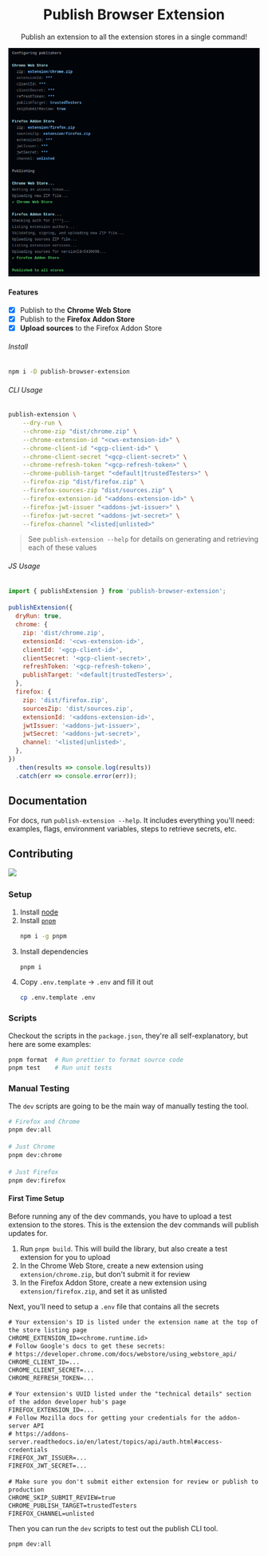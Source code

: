 <h1 align="center">Publish Browser Extension</h1>
<p align="center">Publish an extension to all the extension stores in a single command!</p>

![Demo](.github/assets/demo.png)

#### Features

- [x] Publish to the **Chrome Web Store**
- [x] Publish to the **Firefox Addon Store**
- [x] **Upload sources** to the Firefox Addon Store

###### Install

```bash
npm i -D publish-browser-extension
```

###### CLI Usage

```bash
publish-extension \
    --dry-run \
    --chrome-zip "dist/chrome.zip" \
    --chrome-extension-id "<cws-extension-id>" \
    --chrome-client-id "<gcp-client-id>" \
    --chrome-client-secret "<gcp-client-secret>" \
    --chrome-refresh-token "<gcp-refresh-token>" \
    --chrome-publish-target "<default|trustedTesters>" \
    --firefox-zip "dist/firefox.zip" \
    --firefox-sources-zip "dist/sources.zip" \
    --firefox-extension-id "<addons-extension-id>" \
    --firefox-jwt-issuer "<addons-jwt-issuer>" \
    --firefox-jwt-secret "<addons-jwt-secret>" \
    --firefox-channel "<listed|unlisted>"
```

> See `publish-extension --help` for details on generating and retrieving each of these values

###### JS Usage

<!-- prettier-ignore -->
```js
import { publishExtension } from 'publish-browser-extension';

publishExtension({
  dryRun: true,
  chrome: {
    zip: 'dist/chrome.zip',
    extensionId: '<cws-extension-id>',
    clientId: '<gcp-client-id>',
    clientSecret: '<gcp-client-secret>',
    refreshToken: '<gcp-refresh-token>',
    publishTarget: '<default|trustedTesters>',
  },
  firefox: {
    zip: 'dist/firefox.zip',
    sourcesZip: 'dist/sources.zip',
    extensionId: '<addons-extension-id>',
    jwtIssuer: '<addons-jwt-issuer>',
    jwtSecret: '<addons-jwt-secret>',
    channel: '<listed|unlisted>',
  },
})
  .then(results => console.log(results))
  .catch(err => console.error(err));
```

## Documentation

For docs, run `publish-extension --help`. It includes everything you'll need: examples, flags, environment variables, steps to retrieve secrets, etc.

## Contributing

<a href="https://github.com/aklinker1/publish-browser-extension/graphs/contributors">
  <img src="https://contrib.rocks/image?repo=aklinker1/publish-browser-extension" />
</a>

### Setup

1. Install [node](https://nodejs.org)
2. Install [`pnpm`](https://pnpm.io/)
   ```bash
   npm i -g pnpm
   ```
3. Install dependencies
   ```bash
   pnpm i
   ```
4. Copy `.env.template` &rarr; `.env` and fill it out
   ```bash
   cp .env.template .env
   ```

### Scripts

Checkout the scripts in the `package.json`, they're all self-explanatory, but here are some examples:

```bash
pnpm format  # Run prettier to format source code
pnpm test    # Run unit tests
```

### Manual Testing

The `dev` scripts are going to be the main way of manually testing the tool.

```sh
# Firefox and Chrome
pnpm dev:all

# Just Chrome
pnpm dev:chrome

# Just Firefox
pnpm dev:firefox
```

#### First Time Setup

Before running any of the dev commands, you have to upload a test extension to the stores. This is the extension the dev commands will publish updates for.

1. Run `pnpm build`. This will build the library, but also create a test extension for you to upload
1. In the Chrome Web Store, create a new extension using `extension/chrome.zip`, but don't submit it for review
1. In the Firefox Addon Store, create a new extension using `extension/firefox.zip`, and set it as unlisted

Next, you'll need to setup a `.env` file that contains all the secrets

```env
# Your extension's ID is listed under the extension name at the top of the store listing page
CHROME_EXTENSION_ID=<chrome.runtime.id>
# Follow Google's docs to get these secrets:
# https://developer.chrome.com/docs/webstore/using_webstore_api/
CHROME_CLIENT_ID=...
CHROME_CLIENT_SECRET=...
CHROME_REFRESH_TOKEN=...

# Your extension's UUID listed under the "technical details" section of the addon developer hub's page
FIREFOX_EXTENSION_ID=...
# Follow Mozilla docs for getting your credentials for the addon-server API
# https://addons-server.readthedocs.io/en/latest/topics/api/auth.html#access-credentials
FIREFOX_JWT_ISSUER=...
FIREFOX_JWT_SECRET=...

# Make sure you don't submit either extension for review or publish to production
CHROME_SKIP_SUBMIT_REVIEW=true
CHROME_PUBLISH_TARGET=trustedTesters
FIREFOX_CHANNEL=unlisted
```

Then you can run the `dev` scripts to test out the publish CLI tool.

```bash
pnpm dev:all
```

